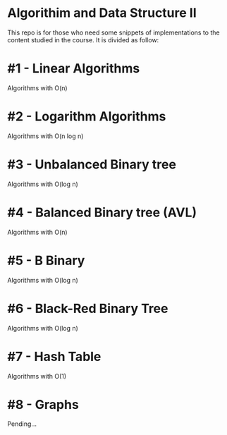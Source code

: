# Algorithim and Data Structure II

This repo is for those who need some snippets of implementations to the content studied in the course. It is divided as follow:

# #1 - Linear Algorithms
Algorithms with O(n)
# #2 - Logarithm Algorithms
Algorithms with O(n log n)
# #3 - Unbalanced Binary tree
Algorithms with O(log n)
# #4 - Balanced Binary tree (AVL)
Algorithms with O(n)
# #5 - B Binary 
Algorithms with O(log n)
# #6 - Black-Red Binary Tree
Algorithms with O(log n)
# #7 - Hash Table
Algorithms with O(1)
# #8 - Graphs
Pending...
